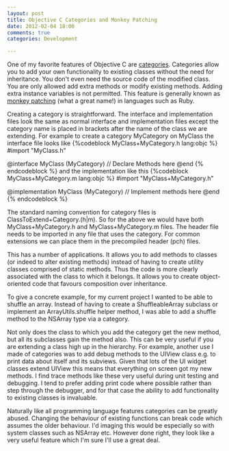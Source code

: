 ```yaml
--- 
layout: post
title: Objective C Categories and Monkey Patching
date: 2012-02-04 18:00
comments: true
categories: Development

---
```

One of my favorite features of Objective C are [categories](http://developer.apple.com/library/ios/#documentation/cocoa/conceptual/objectivec/chapters/occategories.html). Categories allow you to add your own functionality to existing classes without the need for inheritance. You don't even need the source code of the modified class. You are only allowed add extra methods or modify existing methods. Adding extra instance variables is not permitted. This feature is generally known as [monkey patching](http://en.wikipedia.org/wiki/Monkey_patch) (what a great name!) in languages such as Ruby.

Creating a category is straightforward. The interface and implementation files look the same as normal interface and implementation files except the category name is placed in brackets after the name of the class we are extending. For example to create a category MyCategory on MyClass the interface file looks like
{%codeblock MyClass+MyCategory.h lang:objc %}
#import "MyClass.h"

@interface MyClass (MyCategory)
    // Declare Methods here
@end
{% endcodeblock %}
and the implementation like this
{%codeblock MyClass+MyCategory.m lang:objc %}
#import "MyClass+MyCategory.h"

@implementation MyClass (MyCategory)
    // Implement methods here
@end
{% endcodeblock %}

The standard naming convention for category files is ClassToExtend+Category.(h|m). So for the above we would have both MyClass+MyCategory.h and MyClass+MyCategory.m files. The header file needs to be imported in any file that uses the category. For common extensions we can place them in the precompiled header (pch) files.

This has a number of applications. It allows you to add methods to classes (or indeed to alter existing methods) instead of having to create utility classes comprised of static methods. Thus the code is more clearly associated with the class to which it belongs. It allows you to create object-oriented code that favours composition over inheritance.

To give a concrete example, for my current project I wanted to be able to shuffle an array. Instead of having to create a ShuffleableArray subclass or implement an ArrayUtils.shuffle helper method, I was able to add a shuffle method to the NSArray type via a category.

Not only does the class to which you add the category get the new method, but all its subclasses gain the method also. This can be very useful if you are extending a class high up in the hierarchy. For example, another use I made of categories was to add debug methods to the UIView class e.g. to print data about itself and its subviews. Given that lots of the UI widget classes extend UIView this means that everything on screen got my new methods. I find trace methods like these very useful during unit testing and debugging. I tend to prefer adding print code where possible rather than step through the debugger, and for that case the ability to add functionality to existing classes is invaluable.

Naturally like all programming language features categories can be greatly abused. Changing the behaviour of existing functions can break code which assumes the older behaviour. I'd imaging this would be especially so with system classes such as NSArray etc. However done right, they look like a very useful feature which I'm sure I'll use a great deal.
